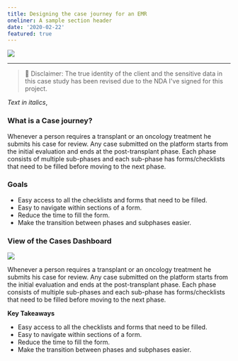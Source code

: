 ```yaml
---
title: Designing the case journey for an EMR
oneliner: A sample section header
date: '2020-02-22'
featured: true
---
```

![](/images/posts/react-native-imessage/cover1.png)

---
> 🔮 Disclaimer: The true identity of the client and the sensitive data in this case study has been revised due to the NDA I've signed for this project.

_Text in italics_,
### What is a Case journey?
Whenever a person requires a transplant or an oncology treatment he submits his case for review. Any case submitted on the platform starts from the initial evaluation and ends at the post-transplant phase. Each phase consists of multiple sub-phases and each sub-phase has forms/checklists that need to be filled before moving to the next phase.


### Goals
- Easy access to all the checklists and forms that need to be filled.
- Easy to navigate within sections of a form.
- Reduce the time to fill the form.
- Make the transition between phases and subphases easier.


### View of the Cases Dashboard
![](/images/posts/react-native-imessage/test.png)
 
Whenever a person requires a transplant or an oncology treatment he submits his case for review. Any case submitted on the platform starts from the initial evaluation and ends at the post-transplant phase. Each phase consists of multiple sub-phases and each sub-phase has forms/checklists that need to be filled before moving to the next phase.


**Key Takeaways**
- Easy access to all the checklists and forms that need to be filled.
- Easy to navigate within sections of a form.
- Reduce the time to fill the form.
- Make the transition between phases and subphases easier.
